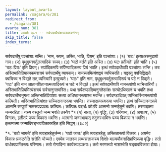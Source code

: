```yaml
---
layout: layout_avarta
permalink: /sagara/6/381
redirect_from:
  - /sagara/381
avarta_num: 381
title: आवर्तः ३८१ -- सर्वपदार्थेष्वंशपञ्चकवर्णनम्
skip_title: false
index_terms: 
---
```


सर्वपदार्थेषु पञ्चांशाः सन्ति। 'नाम, रूपम्, अस्ति, भाति, प्रियम्’
इति पञ्चांशाः। (१) 'घटः' इत्यक्षरसमुदायो नाम। (२) पृथुबुघ्नवर्तुलत्वादिकं रूपम्। (३) 'घटो वर्तते इति अस्ति। (४) घटः प्रतीयते'
इति भाति। (५) 'घटः प्रियः' इति प्रियम्। सर्पादिकमपि
सर्पिण्यादिकस्य प्रियं भवति। इत्थं सर्वपदार्थेष्वपि पञ्चांशाः सन्ति। तत्र
अस्तिभातिप्रियात्मकमंशत्रयं सर्वपदार्थेषु व्यापकम्। नामरूपमित्यंशद्वयं व्यभिचरति। यद्वस्तु क्वचिद्विद्यते क्वचिच्च न विद्यते तत् व्यभिचारि
इत्युच्यते। 'घटः" इति नाम, पृथुबुध्नवर्तुलत्वादिरूपं च पटे न विद्यते।
'पटः' इति नाम आतानवितानात्मत्वादिरूपं च घटे न विद्यते। इत्थं
सर्वपदार्थेष्वपि नामरूपांशौ व्यभिचारिणौ। अस्तिभातिप्रियमित्यंशत्रयं
सर्वत्रानुगतमस्ति। यथा सर्पदण्डादिष्वनुगतेदमंशः सत्योऽधिष्ठानं च
भवति तथा सर्वपदार्थेष्वनुगता अस्तिभातिप्रियांशाः सत्या अधिष्ठानरूपाश्च भवन्ति। सर्पदण्डादिवत् व्यभिचारिनामरूपांशौ कल्पितौ। अस्तिभातिप्रियांशाः सच्चिदानन्दरूपा भवन्ति। तस्मादात्मस्वरूपा भवन्ति।
इत्थं सच्चिदानन्दरूपे आत्मनि सम्पूर्णो नामरूपप्रपञ्चः कल्पितः। कल्पितः
पदार्थः कोऽपि आत्मनो जन्महेतुर्न भवति। तस्मादात्मा जन्मरहितः। यस्य
वस्तुनो जन्म भवति तस्यैव *१ (१) सत्ता, (२) वृद्धिः, (३) परिणामः,
(४) अपक्षयः, (५) विनाशः, इतीतरे पञ्च विकारा भवन्ति। आत्मनो
जन्माभावात् तदुत्तरभाविनः पञ्च विकारा न भवन्ति। इत्थमात्मा जन्मादिषड्भावविकाररहित इति सिद्धम्।(३८२)

<div class="footnote" markdown="1">
*१. 'घटो जायते' इति व्यवहारहेतुर्जन्म। 'घटो जातः' इति व्यवहारहेतुः अस्तितारूपो विकारः। अयमेव विकारः प्रकटतेति सत्तेति चोच्यते। एवमेव
जातस्य लब्धसत्ताकस्य शिशोः बाल्ययौवनादिप्राप्तिरूपा वृद्धिः। ततो वार्धक्यप्राप्तिरूपः परिणामः। ततो रोगादिना कार्यरूपऽपक्षयः। ततो मरणरूपो
नाशश्चेति षड्वावविकारा ज्ञेयाः।
</div>

